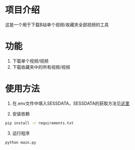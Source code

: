 # 项目介绍

这是一个用于下载B站单个视频/收藏夹全部视频的工具

# 功能

1. 下载单个视频/视频
2. 下载收藏夹中的所有视频/视频

# 使用方法

1. 在.env文件中填入SESSDATA，SESSDATA的获取方法见[这里](https://www.bilibili.com/read/cv25451423/)

2. 安装依赖
   
```bash
pip install -r requirements.txt
```

3. 运行程序
```bash
python main.py
```